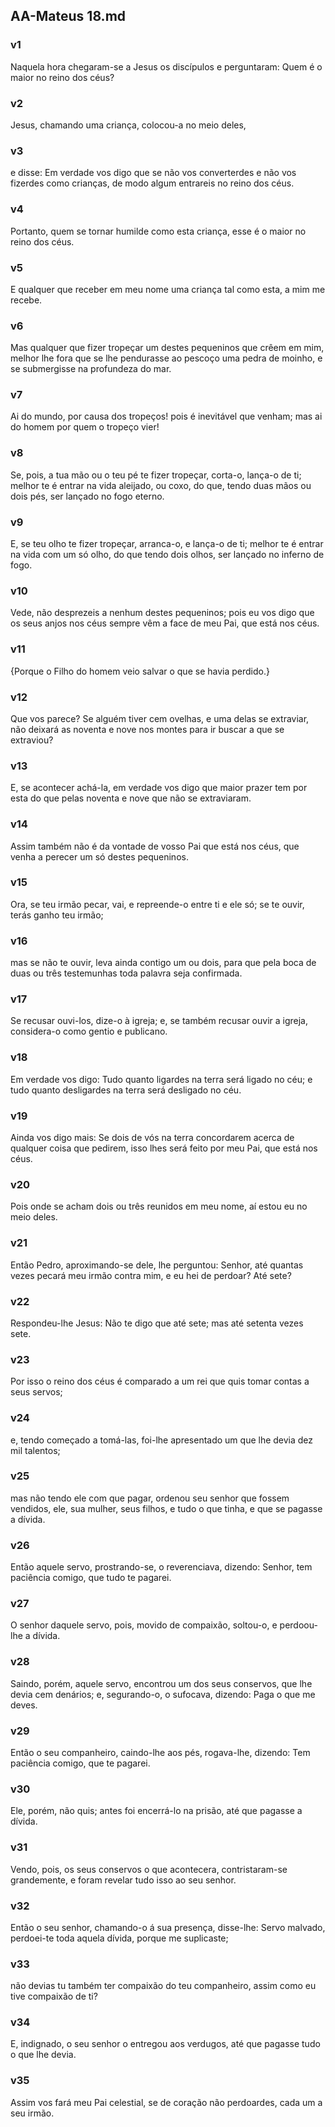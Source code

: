 ## AA-Mateus 18.md
### v1
 Naquela hora chegaram-se a Jesus os discípulos e perguntaram: Quem é o maior no reino dos céus?
### v2
 Jesus, chamando uma criança, colocou-a no meio deles,
### v3
 e disse: Em verdade vos digo que se não vos converterdes e não vos fizerdes como crianças, de modo algum entrareis no reino dos céus.
### v4
 Portanto, quem se tornar humilde como esta criança, esse é o maior no reino dos céus.
### v5
 E qualquer que receber em meu nome uma criança tal como esta, a mim me recebe.
### v6
 Mas qualquer que fizer tropeçar um destes pequeninos que crêem em mim, melhor lhe fora que se lhe pendurasse ao pescoço uma pedra de moinho, e se submergisse na profundeza do mar.
### v7
 Ai do mundo, por causa dos tropeços! pois é inevitável que venham; mas ai do homem por quem o tropeço vier!
### v8
 Se, pois, a tua mão ou o teu pé te fizer tropeçar, corta-o, lança-o de ti; melhor te é entrar na vida aleijado, ou coxo, do que, tendo duas mãos ou dois pés, ser lançado no fogo eterno.
### v9
 E, se teu olho te fizer tropeçar, arranca-o, e lança-o de ti; melhor te é entrar na vida com um só olho, do que tendo dois olhos, ser lançado no inferno de fogo.
### v10
 Vede, não desprezeis a nenhum destes pequeninos; pois eu vos digo que os seus anjos nos céus sempre vêm a face de meu Pai, que está nos céus.
### v11
 {Porque o Filho do homem veio salvar o que se havia perdido.}
### v12
 Que vos parece? Se alguém tiver cem ovelhas, e uma delas se extraviar, não deixará as noventa e nove nos montes para ir buscar a que se extraviou?
### v13
 E, se acontecer achá-la, em verdade vos digo que maior prazer tem por esta do que pelas noventa e nove que não se extraviaram.
### v14
 Assim também não é da vontade de vosso Pai que está nos céus, que venha a perecer um só destes pequeninos.
### v15
 Ora, se teu irmão pecar, vai, e repreende-o entre ti e ele só; se te ouvir, terás ganho teu irmão;
### v16
 mas se não te ouvir, leva ainda contigo um ou dois, para que pela boca de duas ou três testemunhas toda palavra seja confirmada.
### v17
 Se recusar ouvi-los, dize-o à igreja; e, se também recusar ouvir a igreja, considera-o como gentio e publicano.
### v18
 Em verdade vos digo: Tudo quanto ligardes na terra será ligado no céu; e tudo quanto desligardes na terra será desligado no céu.
### v19
 Ainda vos digo mais: Se dois de vós na terra concordarem acerca de qualquer coisa que pedirem, isso lhes será feito por meu Pai, que está nos céus.
### v20
 Pois onde se acham dois ou três reunidos em meu nome, aí estou eu no meio deles.
### v21
 Então Pedro, aproximando-se dele, lhe perguntou: Senhor, até quantas vezes pecará meu irmão contra mim, e eu hei de perdoar? Até sete?
### v22
 Respondeu-lhe Jesus: Não te digo que até sete; mas até setenta vezes sete.
### v23
 Por isso o reino dos céus é comparado a um rei que quis tomar contas a seus servos;
### v24
 e, tendo começado a tomá-las, foi-lhe apresentado um que lhe devia dez mil talentos;
### v25
 mas não tendo ele com que pagar, ordenou seu senhor que fossem vendidos, ele, sua mulher, seus filhos, e tudo o que tinha, e que se pagasse a dívida.
### v26
 Então aquele servo, prostrando-se, o reverenciava, dizendo: Senhor, tem paciência comigo, que tudo te pagarei.
### v27
 O senhor daquele servo, pois, movido de compaixão, soltou-o, e perdoou-lhe a dívida.
### v28
 Saindo, porém, aquele servo, encontrou um dos seus conservos, que lhe devia cem denários; e, segurando-o, o sufocava, dizendo: Paga o que me deves.
### v29
 Então o seu companheiro, caindo-lhe aos pés, rogava-lhe, dizendo: Tem paciência comigo, que te pagarei.
### v30
 Ele, porém, não quis; antes foi encerrá-lo na prisão, até que pagasse a dívida.
### v31
 Vendo, pois, os seus conservos o que acontecera, contristaram-se grandemente, e foram revelar tudo isso ao seu senhor.
### v32
 Então o seu senhor, chamando-o á sua presença, disse-lhe: Servo malvado, perdoei-te toda aquela dívida, porque me suplicaste;
### v33
 não devias tu também ter compaixão do teu companheiro, assim como eu tive compaixão de ti?
### v34
 E, indignado, o seu senhor o entregou aos verdugos, até que pagasse tudo o que lhe devia.
### v35
 Assim vos fará meu Pai celestial, se de coração não perdoardes, cada um a seu irmão.
